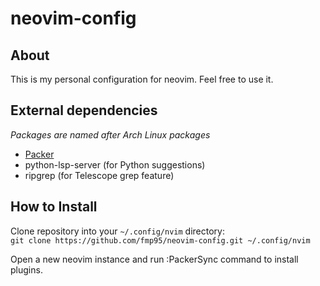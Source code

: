 # neovim-config

## About
This is my personal configuration for neovim. Feel free to use it.

## External dependencies
*Packages are named after Arch Linux packages*  

- [Packer](https://aur.archlinux.org/packages/nvim-packer-git)
- python-lsp-server (for Python suggestions)
- ripgrep (for Telescope grep feature)

## How to Install

Clone repository into your `~/.config/nvim` directory:  
`git clone https://github.com/fmp95/neovim-config.git ~/.config/nvim`  

Open a new neovim instance and run :PackerSync command to install plugins.  
